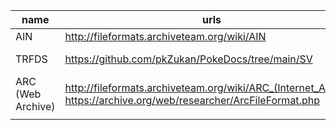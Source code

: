 | name      | urls        |sample| extractor(s)     |
|-----------|-------------|------|------------------|
|    AIN    |http://fileformats.archiveteam.org/wiki/AIN|https://sembiance.com/fileFormatSamples/archive/ain/|https://www.sac.sk/download/pack/ain232.exe|
|   TRFDS   |https://github.com/pkZukan/PokeDocs/tree/main/SV|Pokemon SV/ZA|https://github.com/pkZukan/gftool<br>https://github.com/psthrn42/SCVI_Extract|
|ARC (Web Archive)|http://fileformats.archiveteam.org/wiki/ARC_(Internet_Archive)<br>https://archive.org/web/researcher/ArcFileFormat.php|?|https://github.com/ikreymer/webarchiveplayer|
|           |             |      |                  |

